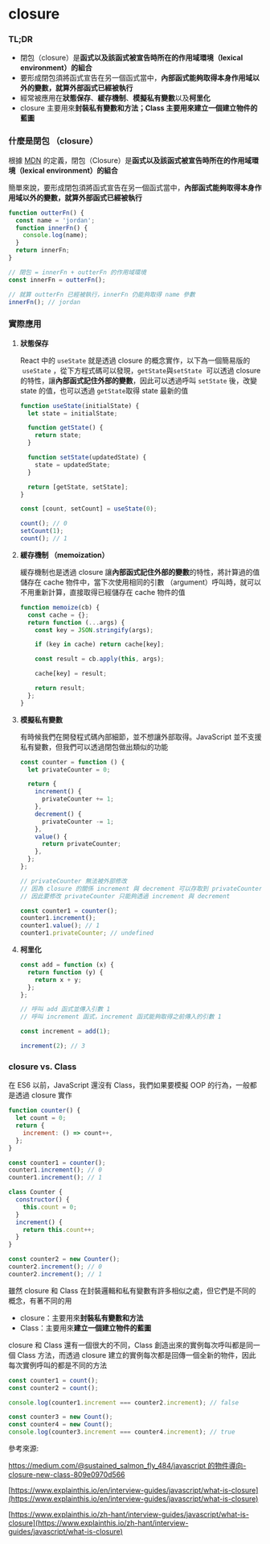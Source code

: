 # closure

### TL;DR

- 閉包（closure）是**函式以及該函式被宣告時所在的作用域環境（lexical environment）的組合**
- 要形成閉包須將函式宣告在另一個函式當中，**內部函式能夠取得本身作用域以外的變數，就算外部函式已經被執行**
- 經常被應用在**狀態保存**、**緩存機制**、**模擬私有變數**以及**柯里化**
- closure 主要用來**封裝私有變數和方法；**Class 主要用來**建立一個建立物件的藍圖**

### 什麼是閉包 （closure）

根據 [MDN](https://developer.mozilla.org/zh-TW/docs/Web/JavaScript/Closures) 的定義，閉包（Closure）是**函式以及該函式被宣告時所在的作用域環境（lexical environment）的組合**

簡單來說，要形成閉包須將函式宣告在另一個函式當中，**內部函式能夠取得本身作用域以外的變數，就算外部函式已經被執行**

```jsx
function outterFn() {
  const name = 'jordan';
  function innerFn() {
    console.log(name);
  }
  return innerFn;
}

// 閉包 = innerFn + outterFn 的作用域環境
const innerFn = outterFn();

// 就算 outterFn 已經被執行，innerFn 仍能夠取得 name 參數
innerFn(); // jordan
```

### 實際應用

1. **狀態保存**

   React 中的 `useState` 就是透過 closure 的概念實作，以下為一個簡易版的  `useState` ，從下方程式碼可以發現，`getState`與`setState`  可以透過 closure 的特性，讓**內部函式記住外部的變數**，因此可以透過呼叫 `setState` 後，改變 state 的值，也可以透過 `getState`取得 state 最新的值

   ```jsx
   function useState(initialState) {
     let state = initialState;

     function getState() {
       return state;
     }

     function setState(updatedState) {
       state = updatedState;
     }

     return [getState, setState];
   }

   const [count, setCount] = useState(0);

   count(); // 0
   setCount(1);
   count(); // 1
   ```

2. **緩存機制 （memoization）**

   緩存機制也是透過 closure 讓**內部函式記住外部的變數**的特性，將計算過的值儲存在 cache 物件中，當下次使用相同的引數 （argument）呼叫時，就可以不用重新計算，直接取得已經儲存在 cache 物件的值

   ```jsx
   function memoize(cb) {
     const cache = {};
     return function (...args) {
       const key = JSON.stringify(args);

       if (key in cache) return cache[key];

       const result = cb.apply(this, args);

       cache[key] = result;

       return result;
     };
   }
   ```

3. **模擬私有變數**

   有時候我們在開發程式碼內部細節，並不想讓外部取得。JavaScript 並不支援私有變數，但我們可以透過閉包做出類似的功能

   ```jsx
   const counter = function () {
     let privateCounter = 0;

     return {
       increment() {
         privateCounter += 1;
       },
       decrement() {
         privateCounter -= 1;
       },
       value() {
         return privateCounter;
       },
     };
   };

   // privateCounter 無法被外部修改
   // 因為 closure 的關係 increment 與 decrement 可以存取到 privateCounter
   // 因此要修改 privateCounter 只能夠透過 increment 與 decrement

   const counter1 = counter();
   counter1.increment();
   counter1.value(); // 1
   counter1.privateCounter; // undefined
   ```

4. **柯里化**

   ```jsx
   const add = function (x) {
     return function (y) {
       return x + y;
     };
   };

   // 呼叫 add 函式並傳入引數 1
   // 呼叫 increment 函式，increment 函式能夠取得之前傳入的引數 1

   const increment = add(1);

   increment(2); // 3
   ```

### closure vs. Class

在 ES6 以前，JavaScript 還沒有 Class，我們如果要模擬 OOP 的行為，一般都是透過 closure 實作

```jsx
function counter() {
  let count = 0;
  return {
    increment: () => count++,
  };
}

const counter1 = counter();
counter1.increment(); // 0
counter1.increment(); // 1

class Counter {
  constructor() {
    this.count = 0;
  }
  increment() {
    return this.count++;
  }
}

const counter2 = new Counter();
counter2.increment(); // 0
counter2.increment(); // 1
```

雖然 closure 和 Class 在封裝邏輯和私有變數有許多相似之處，但它們是不同的概念，有著不同的用

- closure：主要用來**封裝私有變數和方法**
- Class：主要用來**建立一個建立物件的藍圖**

closure 和 Class 還有一個很大的不同，Class 創造出來的實例每次呼叫都是同一個 Class 方法，而透過 closure 建立的實例每次都是回傳一個全新的物件，因此每次實例呼叫的都是不同的方法

```jsx
const counter1 = count();
const counter2 = count();

console.log(counter1.increment === counter2.increment); // false

const counter3 = new Count();
const counter4 = new Count();
console.log(counter3.increment === counter4.increment); // true
```

參考來源:

[https://medium.com/@sustained_salmon_fly_484/javascript 的物件導向-closure-new-class-809e0970d566](https://medium.com/@sustained_salmon_fly_484/javascript%E7%9A%84%E7%89%A9%E4%BB%B6%E5%B0%8E%E5%90%91-closure-new-class-809e0970d566)

[https://www.explainthis.io/en/interview-guides/javascript/what-is-closure](https://www.explainthis.io/en/interview-guides/javascript/what-is-closure)

[https://www.explainthis.io/zh-hant/interview-guides/javascript/what-is-closure](https://www.explainthis.io/zh-hant/interview-guides/javascript/what-is-closure)
